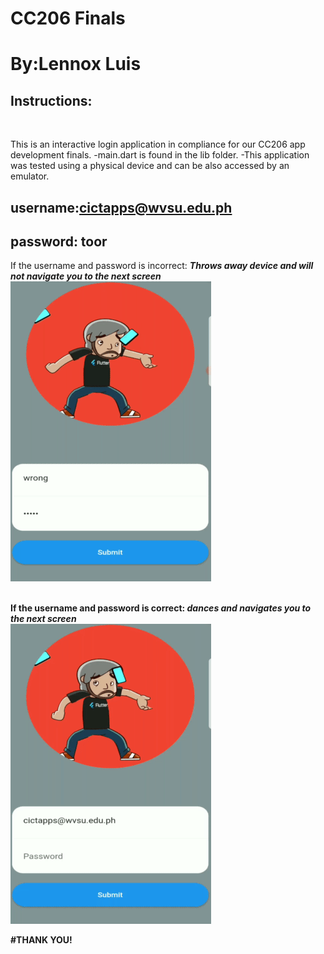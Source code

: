 # CC206 Finals

# By:Lennox Luis

## Instructions:
<br>

This is an interactive login application in compliance for our CC206 app development finals.
-main.dart is found in the lib folder.
-This application was tested using a physical device and can be also accessed by an emulator.

## username:cictapps@wvsu.edu.ph
## password: toor

If the username and password is incorrect: <b>*Throws away device and will not navigate you to the next screen*
![UI](https://github.com/LennoxLuis/final_app/blob/master/assets/wrong.gif)
<br>
<br>

If the username and password is correct: <b>*dances and navigates you to the next screen*
<br>
![UI](https://github.com/LennoxLuis/final_app/blob/master/assets/correct.gif)




#THANK YOU!
